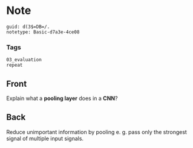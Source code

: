 # Note
```
guid: d(3$=DB=/.
notetype: Basic-d7a3e-4ce08
```

### Tags
```
03_evaluation
repeat
```

## Front
Explain what a <b>pooling layer</b> does in a <b>CNN</b>?

## Back
Reduce unimportant information by pooling e. g. pass only the strongest signal of multiple input signals.

